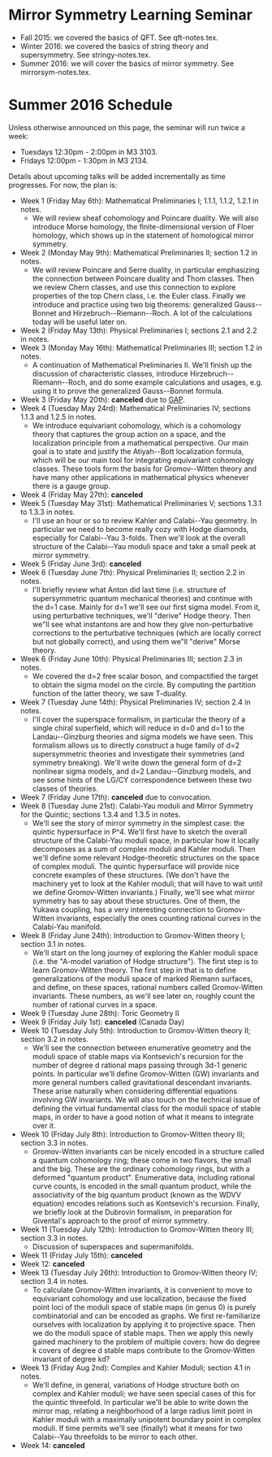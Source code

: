# Mirror Symmetry Learning Seminar

* Fall 2015: we covered the basics of QFT. See qft-notes.tex.
* Winter 2016: we covered the basics of string theory and
  supersymmetry. See stringy-notes.tex.
* Summer 2016: we will cover the basics of mirror symmetry. See
  mirrorsym-notes.tex.

# Summer 2016 Schedule

Unless otherwise announced on this page, the seminar will run twice a
week:
* Tuesdays 12:30pm - 2:00pm in M3 3103.
* Fridays 12:00pm - 1:30pm in M3 2134.

Details about upcoming talks will be added incrementally as time
progresses. For now, the plan is:
* Week 1 (Friday May 6th): Mathematical
  Preliminaries I; 1.1.1, 1.1.2, 1.2.1 in notes.
  - We will review sheaf cohomology and Poincare duality. We will also
    introduce Morse homology, the finite-dimensional version of Floer
    homology, which shows up in the statement of homological mirror
    symmetry.
* Week 2 (Monday May 9th): Mathematical Preliminaries II; section 1.2
  in notes.
  - We will review Poincare and Serre duality, in particular
    emphasizing the connection between Poincare duality and Thom
    classes. Then we review Chern classes, and use this connection to
    explore properties of the top Chern class, i.e. the Euler class.
    Finally we introduce and practice using two big theorems:
    generalized Gauss--Bonnet and Hirzebruch--Riemann--Roch. A lot of
    the calculations today will be useful later on.
* Week 2 (Friday May 13th): Physical Preliminaries I; sections 2.1
  and 2.2 in notes.
* Week 3 (Monday May 16th): Mathematical Preliminaries III;
  section 1.2 in notes.
  - A continuation of Mathematical Preliminaries II. We'll finish up
    the discussion of characteristic classes, introduce
    Hirzebruch--Riemann--Roch, and do some example calculations and
    usages, e.g. using it to prove the generalized Gauss--Bonnet
    formula.
* Week 3 (Friday May 20th): **canceled** due to [GAP](http://www.fields.utoronto.ca/activities/15-16/gap).
* Week 4 (Tuesday May 24rd): Mathematical Preliminaries IV;
  sections 1.1.3 and 1.2.5 in notes.
  - We introduce equivariant cohomology, which is a cohomology theory
    that captures the group action on a space, and the localization
    principle from a mathematical perspective. Our main goal is to
    state and justify the Atiyah--Bott localization formula, which
    will be our main tool for integrating equivariant cohomology
    classes. These tools form the basis for Gromov--Witten theory and
    have many other applications in mathematical physics whenever
    there is a gauge group.
* Week 4 (Friday May 27th): **canceled**
* Week 5 (Tuesday May 31st): Mathematical Preliminaries V;
  sections 1.3.1 to 1.3.3 in notes.
  - I'll use an hour or so to review Kahler and Calabi--Yau geometry.
    In particular we need to become really cozy with Hodge diamonds,
    especially for Calabi--Yau 3-folds. Then we'll look at the overall
    structure of the Calabi--Yau moduli space and take a small peek at
    mirror symmetry.
* Week 5 (Friday June 3rd): **canceled**
* Week 6 (Tuesday June 7th): Physical Preliminaries II; section 2.2 in
  notes.
  - I'll briefly review what Anton did last time (i.e. structure of
    supersymmetric quantum mechanical theories) and continue with the
    d=1 case. Mainly for d=1 we'll see our first sigma model. From it,
    using perturbative techniques, we'll "derive" Hodge theory. Then
    we"ll see what instantons are and how they give non-perturbative
    corrections to the perturbative techniques (which are locally
    correct but not globally correct), and using them we"ll "derive"
    Morse theory.
* Week 6 (Friday June 10th): Physical Preliminaries III; section 2.3
  in notes.
  - We covered the d=2 free scalar boson, and compactified the target
    to obtain the sigma model on the circle. By computing the
    partition function of the latter theory, we saw T-duality.
* Week 7 (Tuesday June 14th): Physical Preliminaries IV; section 2.4
  in notes.
  - I'll cover the superspace formalism, in particular the theory of a
    single chiral superfield, which will reduce in d=0 and d=1 to the
    Landau--Ginzburg theories and sigma models we have seen. This
    formalism allows us to directly construct a huge family of d=2
    supersymmetric theories and investigate their symmetries (and
    symmetry breaking). We'll write down the general form of d=2
    nonlinear sigma models, and d=2 Landau--Ginzburg models, and see
    some hints of the LG/CY correspondence between these two classes
    of theories.
* Week 7 (Friday June 17th): **canceled** due to convocation.
* Week 8 (Tuesday June 21st): Calabi-Yau moduli and Mirror Symmetry for
  the Quintic; sections 1.3.4 and 1.3.5 in notes.
  - We'll see the story of mirror symmetry in the simplest case: the
    quintic hypersurface in P^4. We'll first have to sketch the
    overall structure of the Calabi-Yau moduli space, in particular
    how it locally decomposes as a sum of complex moduli and Kahler
    moduli. Then we'll define some relevant Hodge-theoretic structures
    on the space of complex moduli. The quintic hypersurface will
    provide nice concrete examples of these structures. (We don't have
    the machinery yet to look at the Kahler moduli; that will have to
    wait until we define Gromov-Witten invariants.) Finally, we'll see
    what mirror symmetry has to say about these structures. One of
    them, the Yukawa coupling, has a very interesting connection to
    Gromov-Witten invariants, especially the ones counting rational
    curves in the Calabi-Yau manifold.
* Week 8 (Friday June 24th): Introduction to Gromov-Witten theory I;
  section 3.1 in notes.
  - We'll start on the long journey of exploring the Kahler moduli
    space (i.e. the "A-model variation of Hodge structure"). The first
    step is to learn Gromov-Witten theory. The first step in that is
    to define generalizations of the moduli space of marked Riemann
    surfaces, and define, on these spaces, rational numbers called
    Gromov-Witten invariants. These numbers, as we'll see later on,
    roughly count the number of rational curves in a space.
* Week 9 (Tuesday June 28th): Toric Geometry II
* Week 9 (Friday July 1st): **canceled** (Canada Day)
* Week 10 (Tuesday July 5th): Introduction to Gromov-Witten theory II;
  section 3.2 in notes.
  - We'll see the connection between enumerative geometry and the
    moduli space of stable maps via Kontsevich's recursion for the
    number of degree d rational maps passing through 3d-1 generic
    points. In particular we'll define Gromov-Witten (GW) invariants
    and more general numbers called gravitational descendant
    invariants. These arise naturally when considering differential
    equations involving GW invariants. We will also touch on the
    technical issue of defining the virtual fundamental class for the
    moduli space of stable maps, in order to have a good notion of
    what it means to integrate over it.
* Week 10 (Friday July 8th): Introduction to Gromov-Witten theory III;
  section 3.3 in notes.
  - Gromov-Witten invariants can be nicely encoded in a structure
    called a quantum cohomology ring; these come in two flavors, the
    small and the big. These are the ordinary cohomology rings, but
    with a deformed "quantum product". Enumerative data, including
    rational curve counts, is encoded in the small quantum product,
    while the associativity of the big quantum product (known as the
    WDVV equation) encodes relations such as Kontsevich's recursion.
    Finally, we briefly look at the Dubrovin formalism, in preparation
    for Givental's approach to the proof of mirror symmetry.
* Week 11 (Tuesday July 12th): Introduction to Gromov-Witten theory III;
  section 3.3 in notes.
  - Discussion of superspaces and supermanifolds.
* Week 11 (Friday July 15th): **canceled**
* Week 12: **canceled**
* Week 13 (Tuesday July 26th): Introduction to Gromov-Witten theory IV;
  section 3.4 in notes.
  - To calculate Gromov-Witten invariants, it is convenient to move to
    equivariant cohomology and use localization, because the fixed
    point loci of the moduli space of stable maps (in genus 0) is
    purely combinatorial and can be encoded as graphs. We first
    re-familiarize ourselves with localization by applying it to
    projective space. Then we do the moduli space of stable maps. Then
    we apply this newly gained machinery to the problem of multiple
    covers: how do degree k covers of degree d stable maps contribute
    to the Gromov-Witten invariant of degree kd?
* Week 13 (Friday Aug 2nd): Complex and Kahler Moduli; section 4.1 in
  notes.
  - We'll define, in general, variations of Hodge structure both on
    complex and Kahler moduli; we have seen special cases of this for
    the quintic threefold. In particular we'll be able to write down
    the mirror map, relating a neighborhood of a large radius limit
    point in Kahler moduli with a maximally unipotent boundary point
    in complex moduli. If time permits we'll see (finally!) what it
    means for two Calabi--Yau threefolds to be mirror to each other.
* Week 14: **canceled**
